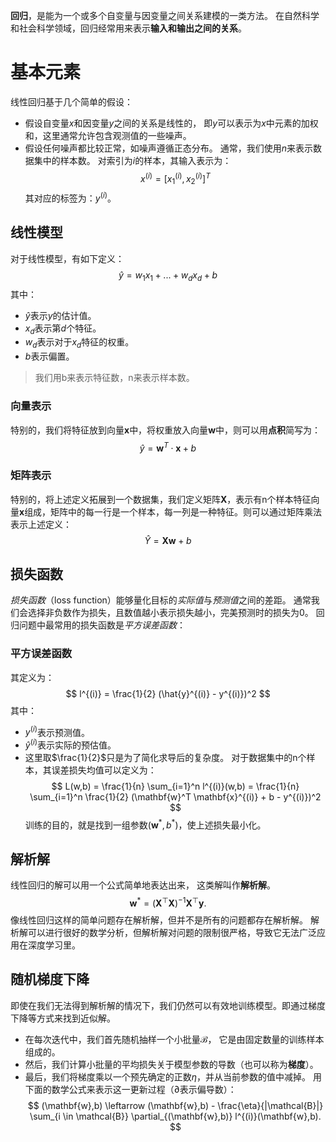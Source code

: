 **回归**，是能为一个或多个自变量与因变量之间关系建模的一类方法。 在自然科学和社会科学领域，回归经常用来表示**输入和输出之间的关系**。

# 基本元素
线性回归基于几个简单的假设：
- 假设自变量$x$和因变量$y$之间的关系是线性的， 即$y$可以表示为$x$中元素的加权和，这里通常允许包含观测值的一些噪声。
- 假设任何噪声都比较正常，如噪声遵循正态分布。
通常，我们使用$n$来表示数据集中的样本数。 对索引为$i$的样本，其输入表示为：
$$
x^{(i)} = [x_1^{(i)}, x_2^{(i)}]^T
$$
其对应的标签为：$y^{(i)}$。
## 线性模型
对于线性模型，有如下定义：
$$
\hat{y} = w_1x_1+ ... + w_dx_d +b
$$
其中：
- $\hat{y}$表示$y$的估计值。
- $x_d$表示第$d$个特征。
- $w_d$表示对于$x_d$特征的权重。
- $b$表示偏置。
> 我们用b来表示特征数，n来表示样本数。
### 向量表示
特别的，我们将特征放到向量$\mathbf{x}$中，将权重放入向量$\mathbf{w}$中，则可以用**点积**简写为：
$$
\hat{y}= \mathbf{w}^T \cdot \mathbf{x} + b
$$
### 矩阵表示
特别的，将上述定义拓展到一个数据集，我们定义矩阵$\mathbf{X}$，表示有n个样本特征向量$\mathbf{x}$组成，矩阵中的每一行是一个样本，每一列是一种特征。则可以通过矩阵乘法表示上述定义：
$$
\hat{Y} = \mathbf{X} \mathbf{w} + b
$$
## 损失函数
_损失函数_（loss function）能够量化目标的*实际值*与*预测值*之间的差距。 通常我们会选择非负数作为损失，且数值越小表示损失越小，完美预测时的损失为0。 回归问题中最常用的损失函数是*平方误差函数*：
### 平方误差函数
其定义为：
$$
l^{(i)} = \frac{1}{2} (\hat{y}^{(i)} - y^{(i)})^2
$$
其中：
- $y^{(i)}$表示预测值。
- $\hat{y}^{(i)}$表示实际的预估值。
- 这里取$\frac{1}{2}$只是为了简化求导后的复杂度。
对于数据集中的n个样本，其误差损失均值可以定义为：
$$
L(w,b) = 
\frac{1}{n} \sum_{i=1}^n l^{(i)}(w,b)
=
\frac{1}{n} \sum_{i=1}^n \frac{1}{2} (\mathbf{w}^T \mathbf{x}^{(i)} + b - y^{(i)})^2
$$
训练的目的，就是找到一组参数$(\mathbf{w}^*, b^*)$，使上述损失最小化。

## 解析解
线性回归的解可以用一个公式简单地表达出来， 这类解叫作**解析解**。
$$
\mathbf{w}^* = (\mathbf X^\top \mathbf X)^{-1}\mathbf X^\top \mathbf{y}.
$$
像线性回归这样的简单问题存在解析解，但并不是所有的问题都存在解析解。 解析解可以进行很好的数学分析，但解析解对问题的限制很严格，导致它无法广泛应用在深度学习里。
## 随机梯度下降
即使在我们无法得到解析解的情况下，我们仍然可以有效地训练模型。即通过梯度下降等方式来找到近似解。
- 在每次迭代中，我们首先随机抽样一个小批量$\mathcal{B}$， 它是由固定数量的训练样本组成的。
- 然后，我们计算小批量的平均损失关于模型参数的导数（也可以称为**梯度**）。 
- 最后，我们将梯度乘以一个预先确定的正数$\eta$，并从当前参数的值中减掉。
用下面的数学公式来表示这一更新过程（$\partial$表示偏导数）：
$$
(\mathbf{w},b) \leftarrow (\mathbf{w},b) - \frac{\eta}{|\mathcal{B}|} \sum_{i \in \mathcal{B}} \partial_{(\mathbf{w},b)} l^{(i)}(\mathbf{w},b).
$$